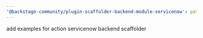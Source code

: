 ```yaml
---
'@backstage-community/plugin-scaffolder-backend-module-servicenow': patch
---
```


add examples for action servicenow backend scaffolder
